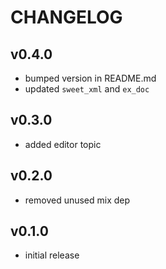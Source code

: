 # CHANGELOG

## v0.4.0

* bumped version in README.md
* updated `sweet_xml` and `ex_doc`

## v0.3.0

* added editor topic

## v0.2.0

* removed unused mix dep

## v0.1.0

* initial release
